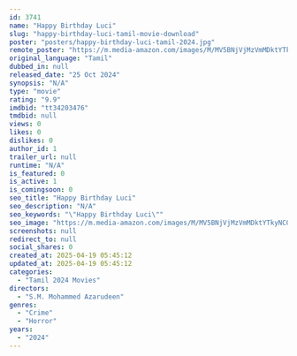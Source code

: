 ```yaml
---
id: 3741
name: "Happy Birthday Luci"
slug: "happy-birthday-luci-tamil-movie-download"
poster: "posters/happy-birthday-luci-tamil-2024.jpg"
remote_poster: "https://m.media-amazon.com/images/M/MV5BNjVjMzVmMDktYTkyNC00MzMwLWI2MjQtNWQwZGE5NWQwNzA1XkEyXkFqcGc@._V1_SX300.jpg"
original_language: "Tamil"
dubbed_in: null
released_date: "25 Oct 2024"
synopsis: "N/A"
type: "movie"
rating: "9.9"
imdbid: "tt34203476"
tmdbid: null
views: 0
likes: 0
dislikes: 0
author_id: 1
trailer_url: null
runtime: "N/A"
is_featured: 0
is_active: 1
is_comingsoon: 0
seo_title: "Happy Birthday Luci"
seo_description: "N/A"
seo_keywords: "\"Happy Birthday Luci\""
seo_image: "https://m.media-amazon.com/images/M/MV5BNjVjMzVmMDktYTkyNC00MzMwLWI2MjQtNWQwZGE5NWQwNzA1XkEyXkFqcGc@._V1_SX300.jpg"
screenshots: null
redirect_to: null
social_shares: 0
created_at: 2025-04-19 05:45:12
updated_at: 2025-04-19 05:45:12
categories:
  - "Tamil 2024 Movies"
directors:
  - "S.M. Mohammed Azarudeen"
genres:
  - "Crime"
  - "Horror"
years:
  - "2024"
---
```

